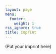 ```yaml
---
layout: page
menu:
  footer:
    weight: 1
rss_ignore: true
title: Imprint
---
```


(Put your imprint here)
